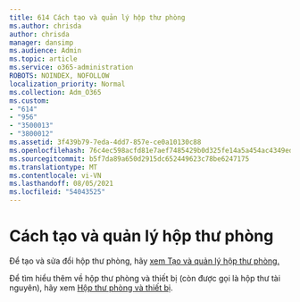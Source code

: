 ```yaml
---
title: 614 Cách tạo và quản lý hộp thư phòng
ms.author: chrisda
author: chrisda
manager: dansimp
ms.audience: Admin
ms.topic: article
ms.service: o365-administration
ROBOTS: NOINDEX, NOFOLLOW
localization_priority: Normal
ms.collection: Adm_O365
ms.custom:
- "614"
- "956"
- "3500013"
- "3800012"
ms.assetid: 3f439b79-7eda-4dd7-857e-ce0a10130c88
ms.openlocfilehash: 76c4ec598acfd81e7aef7485429b0d325fe14a5a454ac4349ed3c8f90f930a89
ms.sourcegitcommit: b5f7da89a650d2915dc652449623c78be6247175
ms.translationtype: MT
ms.contentlocale: vi-VN
ms.lasthandoff: 08/05/2021
ms.locfileid: "54043525"
---
```

# <a name="how-to-create-and-manage-room-mailboxes"></a>Cách tạo và quản lý hộp thư phòng

Để tạo và sửa đổi hộp thư phòng, hãy [xem Tạo và quản lý hộp thư phòng.](https://technet.microsoft.com/library/jj215781.aspx)

Để tìm hiểu thêm về hộp thư phòng và thiết bị (còn được gọi là hộp thư tài nguyên), hãy xem [Hộp thư phòng và thiết bị](https://docs.microsoft.com/microsoft-365/admin/manage/room-and-equipment-mailboxes).
